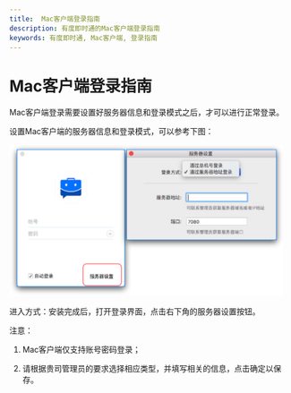 ```yaml
---
title:  Mac客户端登录指南
description: 有度即时通的Mac客户端登录指南
keywords: 有度即时通, Mac客户端, 登录指南
---
```


# Mac客户端登录指南

Mac客户端登录需要设置好服务器信息和登录模式之后，才可以进行正常登录。

设置Mac客户端的服务器信息和登录模式，可以参考下图：

![00002_001](./res/a01_00002/00002_001.png)

进入方式：安装完成后，打开登录界面，点击右下角的服务器设置按钮。

注意：

1. Mac客户端仅支持账号密码登录；

2. 请根据贵司管理员的要求选择相应类型，并填写相关的信息，点击确定以保存。




